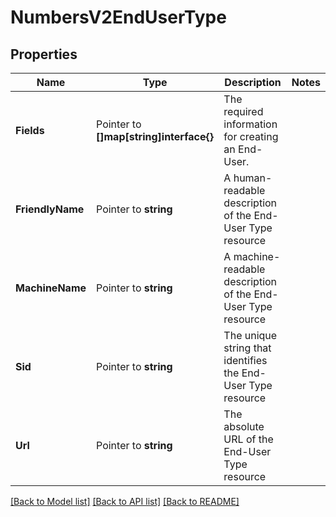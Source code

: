 # NumbersV2EndUserType

## Properties

Name | Type | Description | Notes
------------ | ------------- | ------------- | -------------
**Fields** | Pointer to **[]map[string]interface{}** | The required information for creating an End-User. |
**FriendlyName** | Pointer to **string** | A human-readable description of the End-User Type resource |
**MachineName** | Pointer to **string** | A machine-readable description of the End-User Type resource |
**Sid** | Pointer to **string** | The unique string that identifies the End-User Type resource |
**Url** | Pointer to **string** | The absolute URL of the End-User Type resource |

[[Back to Model list]](../README.md#documentation-for-models) [[Back to API list]](../README.md#documentation-for-api-endpoints) [[Back to README]](../README.md)


